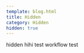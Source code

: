```yaml
---
template: blog.html
title: Hidden
category: Hidden
hidden: true
---
```

hidden hihi
test workflow
test
